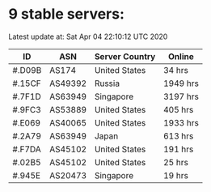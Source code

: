 # 9 stable servers:

Latest update at: Sat Apr 04 22:10:12 UTC 2020

| ID | ASN | Server Country | Online |
| -- | --- | -------------- | ------ |
| #.D09B | AS174 | United States | 34 hrs |
| #.15CF | AS49392 | Russia | 1949 hrs |
| #.7F1D | AS63949 | Singapore | 3197 hrs |
| #.9FC3 | AS53889 | United States | 405 hrs |
| #.E069 | AS40065 | United States | 1933 hrs |
| #.2A79 | AS63949 | Japan | 613 hrs |
| #.F7DA | AS45102 | United States | 191 hrs |
| #.02B5 | AS45102 | United States | 25 hrs |
| #.945E | AS20473 | Singapore | 19 hrs |

